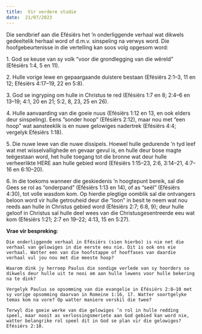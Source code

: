 ```yaml
---
title:  Vir verdere studie
date:  21/07/2023
---
```


Die sendbrief aan die Efésiërs het ’n onderliggende verhaal wat dikwels gedeeltelik herhaal word of d.m.v. sinspeling na verwys word. Die hoofgebeurtenisse in die vertelling kan soos volg opgesom word:

1\. God se keuse van sy volk “voor die grondlegging van die wêreld” (Efésiërs 1:4, 5 en 11).

2\. Hulle vorige lewe en gepaargaande duistere bestaan (Efésiërs 2:1–3, 11 en 12; Efésiërs 4:17–19, 22 en 5:8).

3\. God se ingryping om hulle in Christus te red (Efésiërs 1:7 en 8;  2:4–6 en 13–19;  4:1, 20 en 21;  5:2, 8, 23, 25 en 26).

4\. Hulle aanvaarding van die goeie nuus (Efésiërs 1:12 en 13, en ook elders deur sinspeling). Eens ”sonder hoop” (Efésiërs 2:12), maar nou met “een hoop” wat aansteeklik is en nuwe gelowiges nadertrek (Efésiërs 4:4; vergelyk Efésiërs 1:18). 

5\. Die nuwe lewe van die nuwe dissipels. Hoewel hulle gedurende ’n tyd leef wat met wisselvallighede en gevaar gevul is, en hulle deur bose magte teëgestaan word, het hulle toegang tot die bronne wat deur hulle verheerlikte HERE aan hulle gebied word (Efésiërs 1:15–23, 2:6, 3:14–21, 4:7–16 en 6:10–20). 

6\. In die toekoms wanneer die geskiedenis ’n hoogtepunt bereik, sal die Gees se rol as “onderpand” (Efésiërs 1:13 en 14), of as “seël” (Efésiërs 4:30), tot volle wasdom kom. Op hierdie plegtige oomblik sal die ontvangers beloon word vir hulle getrouheid deur die “loon” in besit te neem wat nou reeds aan hulle in Christus gebied word (Efésiërs 2:7; 6:8, 9);  deur hulle geloof in Christus sal hulle deel wees van die Christusgesentreerde eeu wat kom (Efésiërs 1:21;  2:7 en 19–22;  4:13, 15 en 5:27).

**Vrae vir bespreking**:

`Die onderliggende verhaal in Efésiërs (sien hierbo) is nie net die verhaal van gelowiges in die eerste eeu nie. Dit is ook ons eie verhaal. Watter een van die hoofstappe of hooffases van daardie verhaal vul jou nou met die meeste hoop? `

`Waarom dink jy herroep Paulus die sondige verlede van sy hoorders so dikwels deur hulle uit te nooi om aan hulle lewens voor hulle bekering na te dink?`

`Vergelyk Paulus se opsomming van die evangelie in Efésiërs 2:8–10 met sy vorige opsomming daarvan in Romeine 1:16, 17. Watter soortgelyke temas kom na vore? Op watter maniere verskil die twee?`

`Terwyl die goeie werke van die gelowiges ’n rol in hulle redding speel, maar nooit as verlossingsmeriete aan God gebied kan word nie, watter belangrike rol speel dit in God se plan vir die gelowiges? Efésiërs 2:10.`
